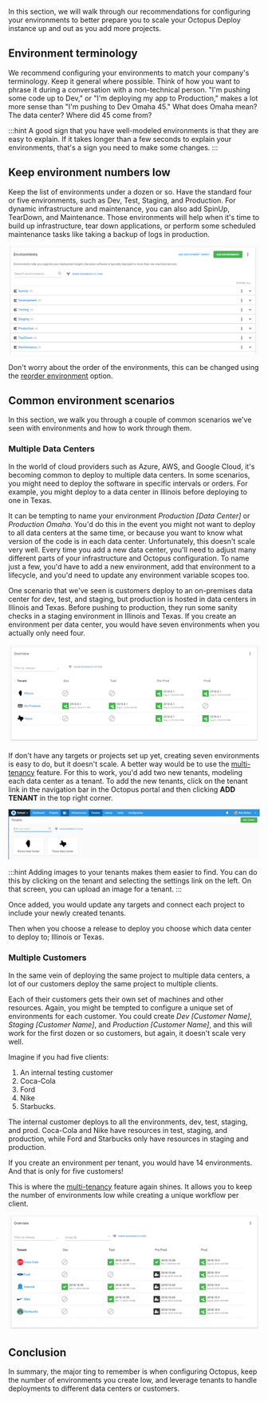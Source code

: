 In this section, we will walk through our recommendations for configuring your environments to better prepare you to scale your Octopus Deploy instance up and out as you add more projects.

## Environment terminology

We recommend configuring your environments to match your company's terminology. Keep it general where possible. Think of how you want to phrase it during a conversation with a non-technical person. "I'm pushing some code up to Dev," or "I'm deploying my app to Production," makes a lot more sense than "I'm pushing to Dev Omaha 45." What does Omaha mean? The data center? Where did 45 come from?

:::hint
A good sign that you have well-modeled environments is that they are easy to explain. If it takes longer than a few seconds to explain your environments, that's a sign you need to make some changes.
:::

## Keep environment numbers low

Keep the list of environments under a dozen or so. Have the standard four or five environments, such as Dev, Test, Staging, and Production. For dynamic infrastructure and maintenance, you can also add SpinUp, TearDown, and Maintenance. Those environments will help when it's time to build up infrastructure, tear down applications, or perform some scheduled maintenance tasks like taking a backup of logs in production.

![The Environment overview](docs/shared-content/optimum-setup/images/environment-list.png "width=500")

Don't worry about the order of the environments, this can be changed using the [reorder environment](/docs/infrastructure/environments/index.md#sort-your-environments) option.

## Common environment scenarios

In this section, we walk you through a couple of common scenarios we've seen with environments and how to work through them.

### Multiple Data Centers

In the world of cloud providers such as Azure, AWS, and Google Cloud, it's becoming common to deploy to multiple data centers. In some scenarios, you might need to deploy the software in specific intervals or orders. For example, you might deploy to a data center in Illinois before deploying to one in Texas.

It can be tempting to name your environment _Production [Data Center]_ or _Production Omaha_. You'd do this in the event you might not want to deploy to all data centers at the same time, or because you want to know what version of the code is in each data center. Unfortunately, this doesn't scale very well. Every time you add a new data center, you'll need to adjust many different parts of your infrastructure and Octopus configuration. To name just a few, you'd have to add a new environment, add that environment to a lifecycle, and you'd need to update any environment variable scopes too.

One scenario that we've seen is customers deploy to an on-premises data center for dev, test, and staging, but production is hosted in data centers in Illinois and Texas. Before pushing to production, they run some sanity checks in a staging environment in Illinois and Texas. If you create an environment per data center, you would have seven environments when you actually only need four.

![Multi-tenancy Environments](docs/shared-content/optimum-setup/images/multi-tenancy-environments.png "width=500")

If don't have any targets or projects set up yet, creating seven environments is easy to do, but it doesn't scale. A better way would be to use the [multi-tenancy](/docs/deployment-patterns/multi-tenant-deployments/index.md) feature. For this to work, you'd add two new tenants, modeling each data center as a tenant. To add the new tenants, click on the tenant link in the navigation bar in the Octopus portal and then clicking **ADD TENANT** in the top right corner.

![Data Center tenants](docs/shared-content/optimum-setup/images/data-center-tenants.png "width=500")

:::hint
Adding images to your tenants makes them easier to find. You can do this by clicking on the tenant and selecting the settings link on the left. On that screen, you can upload an image for a tenant.
:::

Once added, you would update any targets and connect each project to include your newly created tenants.

Then when you choose a release to deploy you choose which data center to deploy to; Illinois or Texas.

### Multiple Customers

In the same vein of deploying the same project to multiple data centers, a lot of our customers deploy the same project to multiple clients.

Each of their customers gets their own set of machines and other resources. Again, you might be tempted to configure a unique set of environments for each customer. You could create _Dev [Customer Name]_, _Staging [Customer Name]_, and _Production [Customer Name]_, and this will work for the first dozen or so customers, but again, it doesn't scale very well.

Imagine if you had five clients:

1. An internal testing customer
1. Coca-Cola
1. Ford
1. Nike
1. Starbucks.  

The internal customer deploys to all the environments, dev, test, staging, and prod. Coca-Cola and Nike have resources in test, staging, and production, while Ford and Starbucks only have resources in staging and production. 

If you create an environment per tenant, you would have 14 environments. And that is only for five customers!

This is where the [multi-tenancy](/docs/deployment-patterns/multi-tenant-deployments/index.md) feature again shines. It allows you to keep the number of environments low while creating a unique workflow per client.

![Tenants as Customers](docs/shared-content/optimum-setup/images/multi-tenancy-customers.png "width=500")

## Conclusion

In summary, the major ting to remember is when configuring Octopus, keep the number of environments you create low, and leverage tenants to handle deployments to different data centers or customers.
